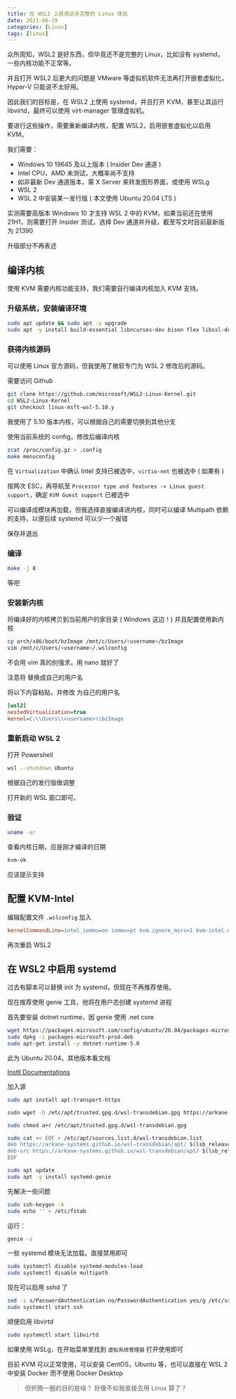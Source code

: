 ```yaml
---
title: 在 WSL2 上获得近乎完整的 Linux 体验
date: 2021-06-19
categories: [Linux]
tags: [linux]
---
```


众所周知，WSL2 是好东西，但毕竟还不是完整的 Linux，比如没有 systemd，一些内核功能不正常等。

并且打开 WSL2 后更大的问题是 VMware 等虚拟机软件无法再打开嵌套虚拟化，Hyper-V 只能说不太好用。

因此我们的目标是，在 WSL2 上使用 systemd，并且打开 KVM，甚至让其运行 libvirtd，最终可以使用 virt-manager 管理虚拟机。

要进行这些操作，需要重新编译内核，配置 WSL2，启用嵌套虚拟化以启用 KVM。

我们需要：

- Windows 10 19645 及以上版本 ( Insider Dev 通道 )
- Intel CPU，AMD 未测试，大概率尚不支持
- 如非最新 Dev 通道版本，需 X Server 来转发图形界面，或使用 WSLg
- WSL 2 
- WSL 2 中安装某一发行版 ( 本文使用 Ubuntu 20.04 LTS )

实测需要高版本 Windows 10 才支持 WSL 2 中的 KVM，如果当前还在使用 21H1，则需要打开 Insider 测试，选择 Dev 通道并升级，截至写文时目前最新版为 21390

升级部分不再表述

## 编译内核

使用 KVM 需要内核功能支持，我们需要自行编译内核加入 KVM 支持。

### 升级系统，安装编译环境

```sh
sudo apt update && sudo apt -y upgrade
sudo apt -y install build-essential libncurses-dev bison flex libssl-dev libelf-dev cpu-checker qemu-kvm libvirtd virt-manager git
```

### 获得内核源码

可以使用 Linux 官方源码，但我使用了微软专门为 WSL 2 修改后的源码。

需要访问 Github

```sh
git clone https://github.com/microsoft/WSL2-Linux-Kernel.git
cd WSL2-Linux-Kernel
git checkout linux-msft-wsl-5.10.y
```

我使用了 5.10 版本内核，可以根据自己的需要切换到其他分支

使用当前系统的 config，修改后编译内核

```sh
zcat /proc/config.gz > .config
make menuconfig
```

在 `Virtualization` 中确认 Intel 支持已被选中，`virtio-net` 也被选中 ( 如果有 )

按两次 ESC，再导航至 `Processor type and features -> Linux guest support`，确定 `KVM Guest support` 已被选中

可以编译成模块再加载，但我选择直接编译进内核，同时可以编译 Multipath 依赖的支持，以便后续 systemd 可以少一个报错

保存并退出

### 编译

```sh
make -j 8
```

等吧

### 安装新内核

将编译好的内核拷贝到当前用户的家目录 ( Windows
这边！) 并且配置使用新内核

```sh
cp arch/x86/boot/bzImage /mnt/c/Users/<username>/bzImage
vim /mnt/c/Users/<username>/.wslconfig
```

不会用 vim 真的别强求，用 nano 就好了

注意将 <username> 替换成自己的用户名

将以下内容粘贴，并修改 <username> 为自己的用户名

```ini
[wsl2]
nestedVirtualization=true
kernel=C:\\Users\\<username>\\bzImage
```

### 重新启动 WSL 2

打开 Powershell

```sh
wsl --shutdown Ubuntu
```

根据自己的发行版做调整

打开新的 WSL 窗口即可。

### 验证

```sh
uname -ar
```

查看内核日期，应是刚才编译的日期

```sh
kvm-ok
```

应该提示支持

## 配置 KVM-Intel

编辑配置文件 `.wslconfig` 加入

```ini
kernelCommandLine=intel_iommu=on iommu=pt kvm.ignore_msrs=1 kvm-intel.nested=1 kvm-intel.ept=1 kvm-intel.emulate_invalid_guest_state=0 kvm-intel.enable_shadow_vmcs=1 kvm-intel.enable_apicv=1
```

再次重启 WSL2

## 在 WSL2 中启用 systemd

过去有脚本可以替换 init 为 systemd，但现在不再推荐使用。

现在推荐使用 genie 工具，他将在用户态创建 systemd 进程

首先要安装 dotnet runtime，因 genie 使用 .net core

```sh
wget https://packages.microsoft.com/config/ubuntu/20.04/packages-microsoft-prod.deb -O packages-microsoft-prod.deb
sudo dpkg -i packages-microsoft-prod.deb
sudo apt-get install -y dotnet-runtime-5.0
```

此为 Ubuntu 20.04，其他版本看文档

[Instll Documentations](https://docs.microsoft.com/en-us/dotnet/core/install/linux-ubuntu#2004-)

加入源

```sh
sudo apt install apt-transport-https

sudo wget -O /etc/apt/trusted.gpg.d/wsl-transdebian.gpg https://arkane-systems.github.io/wsl-transdebian/apt/wsl-transdebian.gpg

sudo chmod a+r /etc/apt/trusted.gpg.d/wsl-transdebian.gpg

sudo cat << EOF > /etc/apt/sources.list.d/wsl-transdebian.list
deb https://arkane-systems.github.io/wsl-transdebian/apt/ $(lsb_release -cs) main
deb-src https://arkane-systems.github.io/wsl-transdebian/apt/ $(lsb_release -cs) main
EOF

sudo apt update
sudo apt -y install systemd-genie
```

先解决一些问题

```sh
sudo ssh-keygen -A
sudo echo '' > /etc/fstab
```

运行：

```sh
genie -s
```

一些 systemd 模块无法加载。直接禁用即可

```sh
sudo systemctl disable systemd-modules-load
sudo systemctl disable multipath
```

现在可以启用 sshd 了

```sh
sed -i s/PasswordAuthentication no/PasswordAuthentication yes/g /etc/ssh/sshd_config
sudo systemctl start ssh
```

顺便启用 libvirtd

```sh
sudo systemctl start libvirtd
```

如果使用 WSLg，在开始菜单里找到 `虚拟系统管理器` 打开使用即可

目前 KVM 可以正常使用，可以安装 CentOS，Ubuntu 等，也可以直接在 WSL 2 中安装 Docker 而不使用 Docker Desktop

> 但折腾一圈的目的是啥？ 好像不如我直接去用 Linux 算了？
